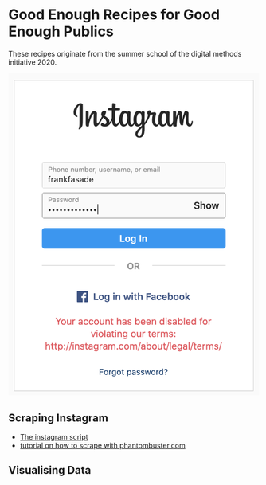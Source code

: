 # Good Enough Recipes for Good Enough Publics

These recipes originate from the summer school of the digital methods initiative 2020. 

![](https://github.com/alexanderroidlhhs/Good-Enough-Recipes/blob/master/Screenshot%202020-06-29%20at%2014.07.19.png)


## Scraping Instagram

* [The instagram script](https://github.com/digitalmethodsinitiative/instagram-batch-scrape)
* [tutorial on how to scrape with phantombuster.com](phantombustertutorial.md)


## Visualising Data



